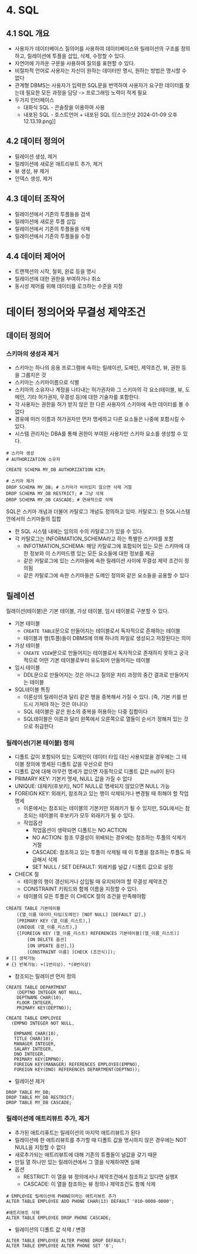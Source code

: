 # 4. SQL
## 4.1 SQL 개요
- 사용자가 데이터베이스 질의어를 사용하여 데이터베이스와 릴레이션의 구조를 정의하고, 릴레이션에 투플을 삽입, 삭제, 수정할 수 있다.
- 자연어에 가까운 구문을 사용하여 질의를 표현할 수 있다.
- 비절차적 언어로 사용자는 자신이 원하는 데이터만 명시, 원하는 방법은 명시할 수 없다
- 관계형 DBMS는 사용자가 입력한 SQL문을 번역하여 사용자가 요구한 데이터를 찾는데 필요한 모든 과정을 담당 -> 프로그래밍 노력이 적게 필요
- 두가지 인터페이스
	- 대화식 SQL - 콘솔창을 이용하여 사용
	- 내포된 SQL - 호스트언어 + 내포된 SQL
![[스크린샷 2024-01-09 오후 12.13.19.png]]
## 4.2 데이터 정의어
- 릴레이션 생성, 제거
- 릴레이션에 새로운 애트리뷰트 추가, 제거
- 뷰 생성, 뷰 제거
- 인덱스 생성, 제거
## 4.3 데이터 조작어
- 릴레이션에서 기존의 투플들을 검색
- 릴레이션에 새로운 투플 삽입
- 릴레이션에서 기존의 투플들을 삭제
- 릴레이션에서 기존의 투플들을 수정
## 4.4 데이터 제어어
- 트랜젝션의 시작, 철회, 완료 등을 명시
- 릴레이션에 대한 권한을 부여하거나 취소
- 동시성 제어를 위해 데이터를 로크하는 수준을 지정
# 데이터 정의어와 무결성 제약조건
## 데이터 정의어
### 스키마의 생성과 제거
- 스키마는 하나의 응용 프로그램에 속하는 릴레이션, 도메인, 제약조건, 뷰, 권한 등을 그룹지은 것
- 스키마는 스키마이름으로 식별
- 스키마의 소유자나 계정을 나타내는 허가권자와 그 스키마의 각 요소(테이블, 뷰, 도메인, 기타 허가권자, 무결성 등)에 대한 기술자를 포함한다.
- 각 사용자는 권한을 허가 받지 않은 한 다른 사용자의 스키마에 속한 데이터를 볼 수 없다
- 경유애 떠러 이름과 허가권자만 먼저 명세하고 다른 요소들은 나중에 포함시킬 수 있다.
- 시스템 관리자는 DBA를 통해 권한이 부여된 사용자만 스키마 요소를 생성할 수 있다.
```MYSQL
# 스키마 생성
# AUTHORIZATION 소유자

CREATE SCHEMA MY_DB AUTHORIZATION KIM;
```

``` mysQL
# 스키마 제거
DROP SCHEMA MY_DB; # 스키마가 비어있지 않으면 삭제 거절
DROP SCHEMA MY_DB RESTRICT; # 그냥 삭제
DROP SCHEMA MY_DB CASCADE; # 연쇄적으로 삭제
```
SQL은 스키마 개념과 더불어 카탈로그 개념도 정의하고 있따.
카탈로그: 한 SQL시스템 안에서의 스키마들의 집합
- 한 SQL 시스템 내에는 임의의 수의 카탈로그가 있을 수 있다.
- 각 카탈로그는 INFORMATION_SCHEMA라고 하는 특별한 스키마를 포함
	- INFOTMATION_SCHEMA: 해당 카탈로그에 포함되어 있는 모든 스키마에 대한 정보와 이 스키마드렝 있는 모든 요소들에 대한 정보를 제공
	- 같은 카탈로그에 있는 스키마들에 속한 릴레이션 사이에 무결성 제약 조건이 정의됨
	- 같은 카탈로그에 속한 스키마들은 도메인 정의와 같은 요소들을 공용할 수 있다
## 릴레이션
릴레이션(테이블)은 기본 테이블, 가상 테이블, 임시 테이블로 구분할 수 있다.
- 기본 테이블
	- `CREATE TABLE`문으로 만들어지는 테이블로서 독자적으로 존재하는 테이블
	- 테이블과 행(투플)들이 DBMS에 의해 하나의 파일로 생성되고 저장된다는 의미
- 가상 테이블
	- `CREATE VIEW`문으로 만들어지는 테이블로서 독자적으로 존재하지 못하고 궁극적으로 어떤 기본 테이블로부터 유도되어 만들어지는 테이블
- 임시 테이블
	- DDL문으로 만들어지는 것은 아니고 질의문 처리 과정의 중간 결과로 만들어지는 테이블
- SQL테이블 특징
	- 이론상의 릴레이션과 달리 같은 행을 중복해서 가질 수 있다. (즉, 기본 키를 반드시 가져야 하는 것은 아니다)
	- SQL 테이블은 같은 원소의 중복을 허용하는 다중 집합이다
	- SQL테이블은 이론과 달리 왼쪽에서 오른쪽으로 열들이 순서가 정해져 있는 것으로 취급한다
### 릴레이션(기본 테이블) 정의
- 디폴트 값이 포함되어 있는 도메인이 데이터 타입 대신 사용되었을 경우에는 그 테이블 정의에 명세된 디폴트 값을 우선으로 한다
- 디폴트 값에 대해 아무런 명세가 없으면 자동적으로 디폴트 값은 null이 된다
- PRIMARY KEY: 기본키 명세, NULL 값을 가질 수 없다
- UNIQUE: 대체키(후보키), NOT NULL로 명세되지 않았으면 NULL 가능
- FOREIGN KEY: 외래키, 참조하고 있는 행이 삭제되거나 변경될 때 취해야 할 작업 명세
	- 이론에서는 참조되는 테이블의 기본키만 외래키가 될 수 있지만, SQL에서는 참조되는 테이블의 후보키가 모두 외래키가 될 수 있다.
	- 작업옵션
		- 작업옵션이 생략되면 디폴트는 NO ACTION
		- NO ACTION: 참조 무결성이 위배되는 경우에는 참조하는 투플의 삭제가 거절
		- CASCADE: 참조하고 있는 투플이 삭제될 때 이 투플을 참조하는 투플도 파급해서 삭제
		- SET NULL / SET DEFAULT: 외래키를 널값 / 디폴트 값으로 설정
- CHECK 절
	- 테이블의 행이 갱신되거나 삽입될 때 유지되어야 할 무결성 제약조건
	- CONSTRAINT 키워드와 함께 이름을 지정할 수 있다.
	- 테이블의 모든 투플은 이 CHECK 절의 조건을 만족해야함

```mysql
CREATE TABLE 기본테이블
	({열_이름 데이타_타임(도메인) [NOT NULL] [DEFAULT 값],}
	[PRIMARY KEY (열_이름_리스트),]
	{UNIQUE (열_이름_리스트),}
	{[FOREIGN KEY (열_이름_리스트) REFERENCES 기본테이블[(열_이름_리스트)]
		[ON DELETE 옵션]
		[ON UPDATE 옵션],]}
		[CONSTRAINT 이름] [CHECK (조건식)]);
# [] 생략가능
# {} 반복가능: +(1번이상). *(0번이상)
```

- 참조되는 릴레이션 먼저 정의
```mysql
CREATE TABLE DEPARTMENT
	(DEPTNO INTEGER NOT NULL,
	DEPTNAME CHAR(10),
	FLOOR INTEGER,
	PRIMARY KEY(DEPTNO));

CREATE TABLE EMPLOYEE
  (EMPNO INTEGER NOT NULL,

   EMPNAME CHAR(10),
   TITLE CHAR(10),
   MANAGER INTEGER,
   SALARY INTEGER,
   DNO INTEGER,
   PRIMARY KEY(EMPNO),
   FOREIGN KEY(MANAGER) REFERENCES EMPLOYEE(EMPNO),
   FOREIGN KEY(DNO) REFERENCES DEPARTMENT(DEPTNO));
```
- 릴레이션 제거
```mysql
DROP TABLE MY_DB;
DROP TABLE MY_DB RESTRICT;
DROP TABLE MY_DB CASCADE;
```
### 릴레이션에 애트리뷰트 추가, 제거
- 추가된 애트리퓨트는 릴레이션의 마지막 애트리뷰트가 된다
- 릴레이션에 한 애트리뷰트를 추가할 때 디폴트 값을 명시하지 않은 경우에는 NOT NULL을 지정할 수 없다
- 새로추가되는 애트리뷰트에 대해 기존의 튜플들이 널값을 갖기 때문
- 만일 열 하나만 있는 릴레이션에서 그 열을 삭제하여면 실패
- 옵션
	- RESTRICT: 이 열을 뷰 정의에서나 제약조건에서 참조하고 있다면 실행X
	- CASCADE: 이 열을 참조하는 뷰 정의나 제약조건도 함께 삭제
```mysql
# EMPLOYEE 릴레이션에 PHONE이라는 애트리뷰트 추가
ALTER TABLE EMPLOYEE ADD PHONE CHAR(13) DEFAULT '010-0000-0000';

#애트리뷰트 삭제
ALTER TABLE EMPLOYEE DROP PHONE CASCADE;
```
- 릴레이션의 디폴트 값 삭제 / 변경
```mysql
ALTER TABLE EMPLOYEE ALTER PHONE DROP DEFAULT;
ALTER TABLE EMPLOYEE ALTER PHONE SET '0';
```